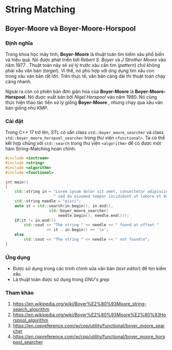 # String Matching

## Boyer-Moore và Boyer-Moore-Horspool

### Định nghĩa
Trong khoa học máy tính, **Boyer-Moore** là thuật toán tìm kiếm xâu phổ biến và
hiệu quả. Nó được phát triển bởi _Robert S. Boyer_ và _J Strother Moore_ vào năm
1977 . Thuật toán này sẽ xử lý trước xâu cần tìm (_pattern_) chứ không phải xâu
văn bản (_target_). Vì thế, nó phù hợp với ứng dụng tìm xâu con trong xâu văn bản rất lớn. Trên thực tế, văn bản càng dài thì thuật toán chạy càng nhanh.

Ngoài ra còn có phiên bản đơn giản hóa của **Boyer-Moore** là 
**Boyer-Moore-Horspool**. Nó đuợc xuất bản bởi _Nigel Horspool_ vào năm 1980. Nó
cũng thực hiện thao tác tiền xử lý giống **Boyer-Moore** , nhưng chạy qua xâu văn
bản giống như KMP.

### Cài đặt 

Trong C++ 17 trở lên, STL có sẵn class `std::boyer_moore_searcher` và class
`std::boyer_moore_horspool_searcher` trong thư viện `<functional>`. Ta có thể kết
hợp chúng với `std::search` trong thư viện `<algorithm>` để có được một hàm
String-Matching hoàn chỉnh.

```c++
#include <iostream>
#include <string>
#include <algorithm>
#include <functional>
 
int main()
{
    std::string in = "Lorem ipsum dolor sit amet, consectetur adipiscing elit,"
                     " sed do eiusmod tempor incididunt ut labore et dolore magna aliqua";
    std::string needle = "pisci";
    auto it = std::search(in.begin(), in.end(),
                   std::boyer_moore_searcher(
                       needle.begin(), needle.end()));
    if(it != in.end())
        std::cout << "The string " << needle << " found at offset "
                  << it - in.begin() << '\n';
    else
        std::cout << "The string " << needle << " not found\n";
}
```

### Ứng dụng

- Được sử dụng trong các trình chỉnh sữa văn bản (_text editor_) để tìm kiếm xâu.
- Là thuật toán được sử dụng trong _GNU's grep_

### Tham khảo

1. https://en.wikipedia.org/wiki/Boyer%E2%80%93Moore_string-search_algorithm
2. https://en.wikipedia.org/wiki/Boyer%E2%80%93Moore%E2%80%93Horspool_algorithm
3. https://en.cppreference.com/w/cpp/utility/functional/boyer_moore_searcher
4. https://en.cppreference.com/w/cpp/utility/functional/boyer_moore_horspool_searcher